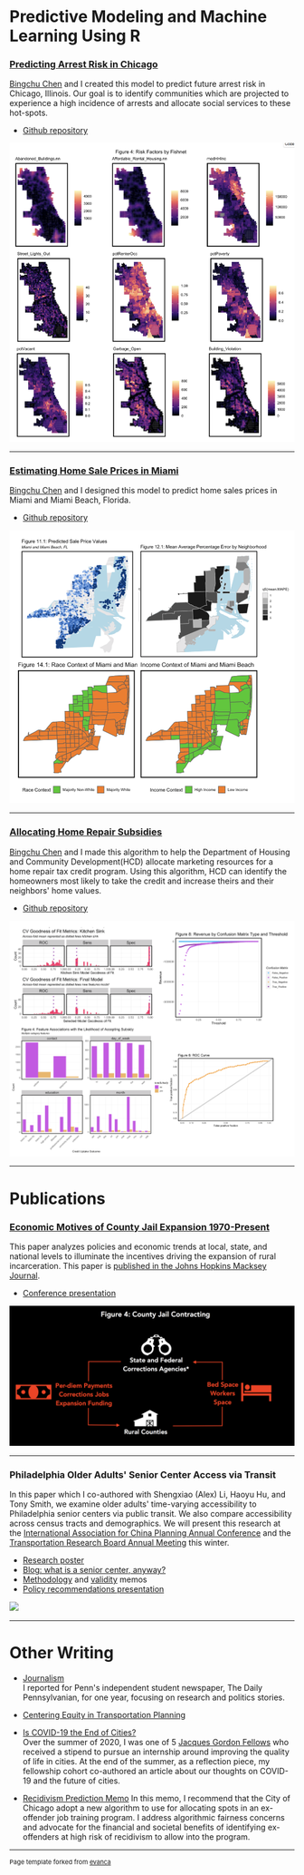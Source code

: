# Predictive Modeling and Machine Learning Using R  

### [**Predicting Arrest Risk in Chicago**](https://annaduan09.github.io/anna-duan-portfolio/file/AnnaDuan_Predictive-Policing_MUSA508.html)  
[Bingchu Chen](https://www.linkedin.com/in/bingchu-chen-bb772a1a6/) and I created this model to predict future arrest risk in Chicago, Illinois. Our goal is to identify communities which are projected to experience a high incidence of arrests and allocate social services to these  hot-spots.  
* [Github repository](https://github.com/annaduan09/Project-3-Risk-Prediction)
<img src="images/predPol.jpg?raw=true"/>  



---
### [**Estimating Home Sale Prices in Miami**](https://annaduan09.github.io/anna-duan-portfolio/file/salePreds.html)  
[Bingchu Chen](https://www.linkedin.com/in/bingchu-chen-bb772a1a6/) and I designed this model to predict home sales prices in Miami and Miami Beach, Florida.  
* [Github repository](https://github.com/annaduan09/Miami-Home-Sales-Prediction)
<img src="images/pricesMiami.jpg?raw=true"/>  



---
### [**Allocating Home Repair Subsidies**](https://annaduan09.github.io/anna-duan-portfolio/file/HomeRepairSubsidy.html)  
[Bingchu Chen](https://www.linkedin.com/in/bingchu-chen-bb772a1a6/) and I made this algorithm to help the Department of Housing and Community Development(HCD) allocate marketing resources for a home repair tax credit program. Using this algorithm, HCD can identify the homeowners most likely to take the credit and increase theirs and their neighbors' home values.  
* [Github repository](https://github.com/annaduan09/Home-Repair-Tax-Credit-Program)
<img src="images/repairSubsidy.jpg?raw=true"/>  



---
# Publications  

### [**Economic Motives of County Jail Expansion 1970-Present**](/file/ruralIncarc.pdf) 
This paper analyzes  policies and economic trends at local, state, and national levels to illuminate the incentives driving the expansion of rural incarceration. This paper is [published in the Johns Hopkins Macksey Journal](https://www.mackseyjournal.org/publications/vol1/iss1/106/).  
* [Conference presentation](https://www.mackseysymposium.org/cgi/viewcontent.cgi?article=1110&context=virtual2020)   

<img src="images/ruralIncar.jpg?raw=true"/>  



---
### **Philadelphia Older Adults' Senior Center Access via Transit** 
In this paper which I co-authored with Shengxiao (Alex) Li, Haoyu Hu, and Tony Smith, we examine older adults' time-varying accessibility to Philadelphia senior centers via public transit. We also compare accessibility across census tracts and demographics. We will present this research at the [International Association for China Planning Annual Conference](http://www.china-planning.org/alpha/annual-conference-2020/) and the [Transportation Research Board Annual Meeting](http://www.trb.org/AnnualMeeting/AnnualMeeting.aspx) this winter.  
* [Research poster](/file/Poster.pdf)
* [Blog: what is a senior center, anyway?](https://medium.com/@brickandpave/so-whats-a-senior-center-anyway-d65e26d18ecb)
* [Methodology](/file/SEPTA_MethodsMemo.pdf) and [validity](file/SEPTA_ValidityMemo.pdf) memos
* [Policy recommendations presentation](/file/SEPTA_PolicyPres.pdf)   

<img src="images/SEPTA_descriptiveAnalysis.jpg?raw=true"/>  



---
# Other Writing  

- [Journalism](https://www.thedp.com/staff/anna-duan)  
I reported for Penn's independent student newspaper, The Daily Pennsylvanian, for one year, focusing on research and politics stories.  

- [Centering Equity in Transportation Planning](https://www.metroplanning.org/news/8913/Mobility-is-Justice-Centering-equity-in-transportation-planning)  

- [Is COVID-19 the End of Cities?](https://urban.sas.upenn.edu/future-cities-blog-post-urban-studies-2020-gordon-fellows)  
Over the summer of 2020, I was one of 5 [Jacques Gordon Fellows](https://penntoday.upenn.edu/news/improving-quality-life-urban-cities) who received a stipend to pursue an internship around improving the quality of life in cities. At the end of the summer, as a reflection piece, my fellowship cohort co-authored an article about our thoughts on COVID-19 and the future of cities.  

- [Recidivism Prediction Memo](https://annaduan09.github.io/anna-duan-portfolio/file/recidMemo.pdf) 
In this memo, I recommend that the City of Chicago adopt a new algorithm to use for allocating spots in an ex-offender job training program. I address algorithmic fairness concerns and advocate for the financial and societal benefits of identifying ex-offenders at high risk of recidivism to allow into the program.

---
<p style="font-size:11px">Page template forked from <a href="https://github.com/evanca/quick-portfolio">evanca</a></p>
<!-- Remove above link if you don't want to attibute -->
